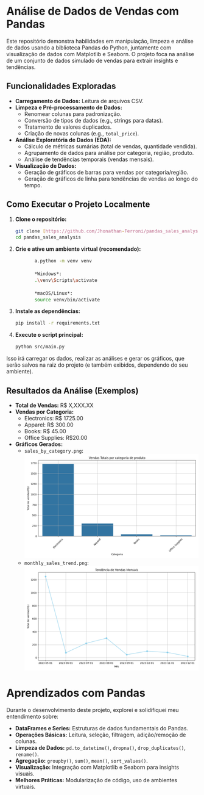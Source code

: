 # Análise de Dados de Vendas com Pandas

Este repositório demonstra habilidades em manipulação, limpeza e análise de dados usando a biblioteca Pandas do Python, juntamente com visualização de dados com Matplotlib e Seaborn. O projeto foca na análise de um conjunto de dados simulado de vendas para extrair insights e tendências.

## Funcionalidades Exploradas

* **Carregamento de Dados:** Leitura de arquivos CSV.
* **Limpeza e Pré-processamento de Dados:**
    * Renomear colunas para padronização.
    * Conversão de tipos de dados (e.g., strings para datas).
    * Tratamento de valores duplicados.
    * Criação de novas colunas (e.g., `total_price`).
* **Análise Exploratória de Dados (EDA):**
    * Cálculo de métricas sumárias (total de vendas, quantidade vendida).
    * Agrupamento de dados para análise por categoria, região, produto.
    * Análise de tendências temporais (vendas mensais).
* **Visualização de Dados:**
    * Geração de gráficos de barras para vendas por categoria/região.
    * Geração de gráficos de linha para tendências de vendas ao longo do tempo.


## Como Executar o Projeto Localmente

1.  **Clone o repositório:**
    ```bash
    git clone [https://github.com/Jhonathan-Ferroni/pandas_sales_analysis.git](https://github.com/Jhonathan-Ferroni/pandas_sales_analysis.git)
    cd pandas_sales_analysis
    ```

   2.  **Crie e ative um ambiente virtual (recomendado):**
        ```bash
               a.python -m venv venv
       
               *Windows*:
               .\venv\Scripts\activate
       
               *macOS/Linux*:
               source venv/bin/activate

   3.  **Instale as dependências:**
        ```bash
        pip install -r requirements.txt


   4.  **Execute o script principal:**
        ```bash
        python src/main.py
   Isso irá carregar os dados, realizar as análises e gerar os gráficos, que serão salvos na raiz do projeto (e também exibidos, dependendo do seu ambiente).

## Resultados da Análise (Exemplos)

   * **Total de Vendas:** R$ X,XXX.XX
   * **Vendas por Categoria:**
        * Electronics: R$ 1725.00
        * Apparel: R$ 300.00
        * Books: R$ 45.00
        * Office Supplies: R$20.00
   * **Gráficos Gerados:**
        * `sales_by_category.png`: [![Vendas por Categoria](monthly_sales_category.png)](sales_by_category.png)
        * `monthly_sales_trend.png`: [![Tendência de Vendas Mensais](monthly_sales_trend.png)](monthly_sales_trend.png)

   # Aprendizados com Pandas

Durante o desenvolvimento deste projeto, explorei e solidifiquei meu entendimento sobre:

* **DataFrames e Series:** Estruturas de dados fundamentais do Pandas.
* **Operações Básicas:** Leitura, seleção, filtragem, adição/remoção de colunas.
* **Limpeza de Dados:** `pd.to_datetime()`, `dropna()`, `drop_duplicates()`, `rename()`.
* **Agregação:** `groupby()`, `sum()`, `mean()`, `sort_values()`.
* **Visualização:** Integração com Matplotlib e Seaborn para insights visuais.
* **Melhores Práticas:** Modularização de código, uso de ambientes virtuais.


